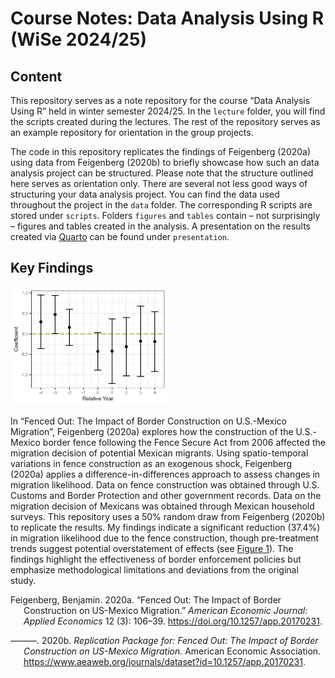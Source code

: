 # Course Notes: Data Analysis Using R (WiSe 2024/25)


## Content

This repository serves as a note repository for the course “Data
Analysis Using R” held in winter semester 2024/25. In the `lecture`
folder, you will find the scripts created during the lectures. The rest
of the repository serves as an example repository for orientation in the
group projects.

The code in this repository replicates the findings of Feigenberg
(2020a) using data from Feigenberg (2020b) to briefly showcase how such
an data analysis project can be structured. Please note that the
structure outlined here serves as orientation only. There are several
not less good ways of structuring your data analysis project. You can
find the data used throughout the project in the `data` folder. The
corresponding R scripts are stored under `scripts`. Folders `figures`
and `tables` contain – not surprisingly – figures and tables created in
the analysis. A presentation on the results created via
[Quarto](https://quarto.org/) can be found under `presentation`.

## Key Findings

<img src="figures/event_plot_logit.png" style="width:50.0%"
data-align="center" />

In “Fenced Out: The Impact of Border Construction on U.S.-Mexico
Migration”, Feigenberg (2020a) explores how the construction of the
U.S.-Mexico border fence following the Fence Secure Act from 2006
affected the migration decision of potential Mexican migrants. Using
spatio-temporal variations in fence construction as an exogenous shock,
Feigenberg (2020a) applies a difference-in-differences approach to
assess changes in migration likelihood. Data on fence construction was
obtained through U.S. Customs and Border Protection and other government
records. Data on the migration decision of Mexicans was obtained through
Mexican household surveys. This repository uses a 50% random draw from
Feigenberg (2020b) to replicate the results. My findings indicate a
significant reduction (37.4%) in migration likelihood due to the fence
construction, though pre-treatment trends suggest potential
overstatement of effects (see
<a href="#fig-event-logit" class="quarto-xref">Figure 1</a>). The
findings highlight the effectiveness of border enforcement policies but
emphasize methodological limitations and deviations from the original
study.

<div id="refs" class="references csl-bib-body hanging-indent"
entry-spacing="0">

<div id="ref-f20" class="csl-entry">

Feigenberg, Benjamin. 2020a. “Fenced Out: The Impact of Border
Construction on US-Mexico Migration.” *American Economic Journal:
Applied Economics* 12 (3): 106–39.
<https://doi.org/10.1257/app.20170231>.

</div>

<div id="ref-f20data" class="csl-entry">

———. 2020b. *Replication Package for: Fenced Out: The Impact of Border
Construction on US-Mexico Migration.* American Economic Association.
<https://www.aeaweb.org/journals/dataset?id=10.1257/app.20170231>.

</div>

</div>
